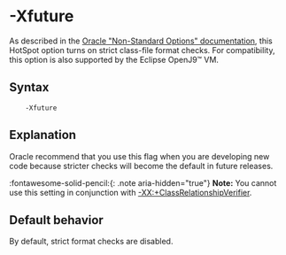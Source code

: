 <!--
* Copyright (c) 2017, 2025 IBM Corp. and others
*
* This program and the accompanying materials are made
* available under the terms of the Eclipse Public License 2.0
* which accompanies this distribution and is available at
* https://www.eclipse.org/legal/epl-2.0/ or the Apache
* License, Version 2.0 which accompanies this distribution and
* is available at https://www.apache.org/licenses/LICENSE-2.0.
*
* This Source Code may also be made available under the
* following Secondary Licenses when the conditions for such
* availability set forth in the Eclipse Public License, v. 2.0
* are satisfied: GNU General Public License, version 2 with
* the GNU Classpath Exception [1] and GNU General Public
* License, version 2 with the OpenJDK Assembly Exception [2].
*
* [1] https://www.gnu.org/software/classpath/license.html
* [2] https://openjdk.org/legal/assembly-exception.html
*
* SPDX-License-Identifier: EPL-2.0 OR Apache-2.0 OR GPL-2.0-only WITH Classpath-exception-2.0 OR GPL-2.0-only WITH OpenJDK-assembly-exception-1.0
-->

# -Xfuture

As described in the [Oracle "Non-Standard Options" documentation](https://docs.oracle.com/javase/8/docs/technotes/tools/unix/java.html#BABHDABI), this HotSpot option turns on strict class-file format checks. For compatibility, this option is also supported by the Eclipse OpenJ9&trade; VM.

## Syntax

        -Xfuture

## Explanation

Oracle recommend that you use this flag when you are developing new code because stricter checks will become the default in future releases.

:fontawesome-solid-pencil:{: .note aria-hidden="true"} **Note:** You cannot use this setting in conjunction with [-XX:+ClassRelationshipVerifier](xxclassrelationshipverifier.md).

## Default behavior

By default, strict format checks are disabled.


<!-- ==== END OF TOPIC ==== xfuture.md ==== -->
